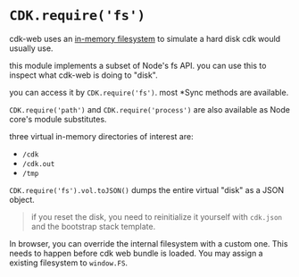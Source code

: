 # `CDK.require('fs')`

cdk-web uses an [in-memory filesystem](https://github.com/streamich/memfs) to
simulate a hard disk cdk would usually use.

this module implements a subset of Node's fs API. you can use this to inspect
what cdk-web is doing to "disk".

you can access it by `CDK.require('fs')`. most \*Sync methods are available.

`CDK.require('path')` and `CDK.require('process')` are also available as Node
core's module substitutes.

three virtual in-memory directories of interest are:

- `/cdk`
- `/cdk.out`
- `/tmp`

`CDK.require('fs').vol.toJSON()` dumps the entire virtual "disk" as a JSON
object.

> if you reset the disk, you need to reinitialize it yourself with `cdk.json`
> and the bootstrap stack template.

In browser, you can override the internal filesystem with a custom one.
This needs to happen before cdk web bundle is loaded.
You may assign a existing filesystem to `window.FS`.
